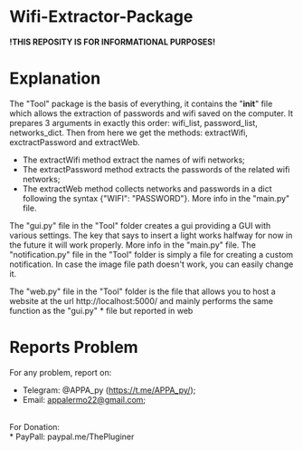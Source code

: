 # Wifi-Extractor-Package

<strong>!THIS REPOSITY IS FOR INFORMATIONAL PURPOSES!</strong>

# Explanation
The "Tool" package is the basis of everything, it contains the "____init____" file which allows the extraction of passwords and wifi saved on the computer. 
It prepares 3 arguments in exactly this order: wifi_list, password_list, networks_dict. Then from here we get the methods: extractWifi, exctractPassword and extractWeb. 
* The extractWifi method extract the names of wifi networks; 
* The extractPassword method extracts the passwords of the related wifi networks; 
* The extractWeb method collects networks and passwords in a dict following the syntax {"WIFI": "PASSWORD"}.
More info in the "main.py" file.

The "gui.py" file in the "Tool" folder creates a gui providing a GUI with various settings. The key that says to insert a light works halfway for now in the future it will 
work properly.
More info in the "main.py" file.
The "notification.py" file in the "Tool" folder is simply a file for creating a custom notification. In case the image file path doesn't work, you can easily change it.

The "web.py" file in the "Tool" folder is the file that allows you to host a website at the url http://localhost:5000/ and mainly performs the same function as the "gui.py" * file but reported in web

# Reports Problem
For any problem, report on: <br>
* Telegram: @APPA_py (https://t.me/APPA_py/); <br>
* Email: appalermo22@gmail.com;<br>
<br>
For Donation: <br>
* PayPall: paypal.me/ThePluginer
